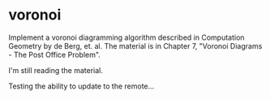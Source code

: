 # voronoi
Implement a voronoi diagramming algorithm described in Computation Geometry by de Berg, et. al.
The material is in Chapter 7, "Voronoi Diagrams - The Post Office Problem".

I'm still reading the material.

Testing the ability to update to the remote...
